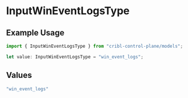 # InputWinEventLogsType

## Example Usage

```typescript
import { InputWinEventLogsType } from "cribl-control-plane/models";

let value: InputWinEventLogsType = "win_event_logs";
```

## Values

```typescript
"win_event_logs"
```